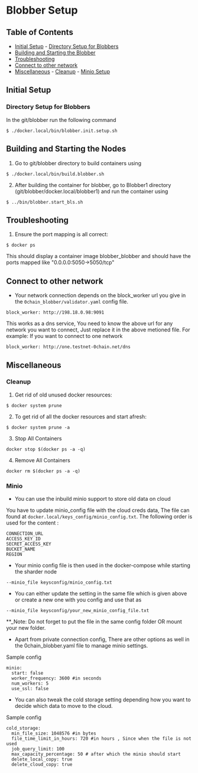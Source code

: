 # Blobber Setup

## Table of Contents

- [Initial Setup](#initial-setup) - [Directory Setup for Blobbers](#directory-setup-for-blobbers)
- [Building and Starting the Blobber](#building-and-starting-the-nodes)
- [Troubleshooting](#troubleshooting)
- [Connect to other network](#connect-to-other-network)
- [Miscellaneous](#miscellaneous) - [Cleanup](#cleanup) - [Minio Setup](#minio)

## Initial Setup

### Directory Setup for Blobbers

In the git/blobber run the following command

```
$ ./docker.local/bin/blobber.init.setup.sh
```

## Building and Starting the Nodes

1. Go to git/blobber directory to build containers using

```
$ ./docker.local/bin/build.blobber.sh
```

2. After building the container for blobber, go to Blobber1 directory (git/blobber/docker.local/blobber1) and run the container using

```
$ ../bin/blobber.start_bls.sh
```

## Troubleshooting

1. Ensure the port mapping is all correct:

```
$ docker ps
```

This should display a container image blobber_blobber and should have the ports mapped like "0.0.0.0:5050->5050/tcp"

## Connect to other network

- Your network connection depends on the block_worker url you give in the `0chain_blobber/validator.yaml` config file.

```
block_worker: http://198.18.0.98:9091
```

This works as a dns service, You need to know the above url for any network you want to connect, Just replace it in the above metioned file.
For example: If you want to connect to one network

```
block_worker: http://one.testnet-0chain.net/dns
```

## Miscellaneous

### Cleanup

1. Get rid of old unused docker resources:

```
$ docker system prune
```

2. To get rid of all the docker resources and start afresh:

```
$ docker system prune -a
```

3. Stop All Containers

```
docker stop $(docker ps -a -q)
```

4. Remove All Containers

```
docker rm $(docker ps -a -q)
```

### Minio

- You can use the inbuild minio support to store old data on cloud

You have to update minio_config file with the cloud creds data, The file can found at `docker.local/keys_config/minio_config.txt`.
The following order is used for the content :

```
CONNECTION_URL
ACCESS_KEY_ID
SECRET_ACCESS_KEY
BUCKET_NAME
REGION
```

- Your minio config file is then used in the docker-compose while starting the sharder node

```
--minio_file keysconfig/minio_config.txt
```

- You can either update the setting in the same file which is given above or create a new one with you config and use that as

```
--minio_file keysconfig/your_new_minio_config_file.txt
```

\*\*\_Note: Do not forget to put the file in the same config folder OR mount your new folder.

- Apart from private connection config, There are other options as well in the 0chain_blobber.yaml file to manage minio settings.

Sample config

```
minio:
  start: false
  worker_frequency: 3600 #in seconds
  num_workers: 5
  use_ssl: false
```

- You can also tweak the cold storage setting depending how you want to decide which data to move to the cloud.

Sample config

```
cold_storage:
  min_file_size: 1048576 #in bytes
  file_time_limit_in_hours: 720 #in hours , Since when the file is not used
  job_query_limit: 100
  max_capacity_percentage: 50 # after which the minio should start
  delete_local_copy: true
  delete_cloud_copy: true
```
